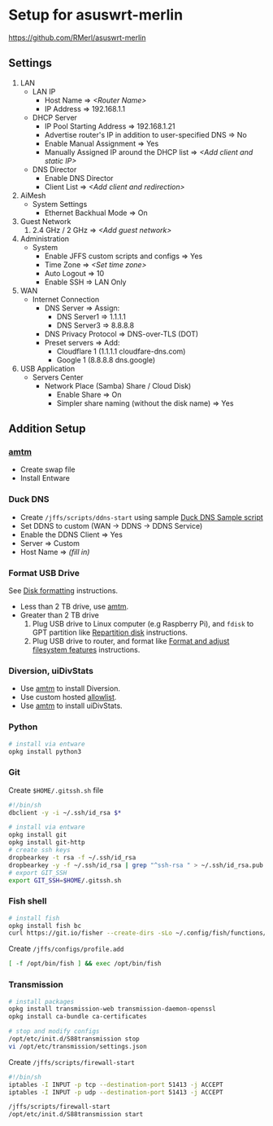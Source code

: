 # Setup for asuswrt-merlin
https://github.com/RMerl/asuswrt-merlin

## Settings
1. LAN
    * LAN IP
	    * Host  Name => *\<Router Name>*
		* IP Address => 192.168.1.1
	*  DHCP Server
	    * IP Pool Starting Address => 192.168.1.21
	    * Advertise router's IP in addition to user-specified DNS => No
	    * Enable Manual Assignment  => Yes
	    * Manually Assigned IP around the DHCP list => *\<Add client and static IP>*
    * DNS Director
	    * Enable DNS Director
		* Client List => *\<Add client and redirection>*
1. AiMesh
    * System Settings
	    * Ethernet Backhual Mode => On
1. Guest Network
	1. 2.4 GHz / 2 GHz => *\<Add guest network>*
1. Administration
    * System
	    * Enable JFFS custom scripts and configs => Yes
	    * Time Zone => *\<Set time zone>*
	    * Auto Logout => 10
	    * Enable SSH => LAN Only
1. WAN
    * Internet Connection
	    * DNS Server => Assign:
	        * DNS Server1 => 1.1.1.1
	        * DNS Server3 => 8.8.8.8
		* DNS Privacy Protocol => DNS-over-TLS (DOT)
		* Preset servers  => Add: 
			* Cloudflare 1 (1.1.1.1 cloudfare-dns.com)
			* Google 1 (8.8.8.8 dns.google)
1. USB Application
	* Servers Center
		* Network Place (Samba) Share / Cloud Disk)
			* Enable Share => On
			* Simpler share naming (without the disk name) => Yes

## Addition Setup
### [amtm](https://diversion.ch/amtm.html)
* Create swap file
* Install Entware

### Duck DNS
* Create `/jffs/scripts/ddns-start` using sample [Duck DNS Sample script](https://github.com/RMerl/asuswrt-merlin.ng/wiki/DDNS-Sample-Scripts#duck-dns)
* Set DDNS to custom (WAN -> DDNS -> DDNS Service)
*  Enable the DDNS Client	=> Yes
*  Server => Custom
*  Host Name => *(fill in)*

### Format USB Drive
See [Disk formatting](https://github.com/RMerl/asuswrt-merlin.ng/wiki/Disk-formatting) instructions.

* Less than 2 TB drive, use [amtm](https://diversion.ch/amtm.html).
* Greater than 2 TB drive
  1. Plug USB drive to Linux computer (e.g Raspberry Pi), and `fdisk` to GPT partition like [Repartition disk](https://github.com/RMerl/asuswrt-merlin.ng/wiki/Disk-formatting#7-repartition-disk) instructions.
  2. Plug USB drive to router, and format like [Format and adjust filesystem features](https://github.com/RMerl/asuswrt-merlin.ng/wiki/Disk-formatting#8-format-and-adjust-filesystem-features) instructions.

### Diversion, uiDivStats
* Use [amtm](https://diversion.ch/amtm.html) to install Diversion.
* Use custom hosted [allowlist](https://raw.githubusercontent.com/johnkchiu/allowlist/master/domains/_full-list.txt).
* Use [amtm](https://diversion.ch/amtm.html) to install uiDivStats.

### Python
```bash
# install via entware
opkg install python3
```

### Git
Create `$HOME/.gitssh.sh` file
```bash
#!/bin/sh
dbclient -y -i ~/.ssh/id_rsa $*
```

```bash
# install via entware
opkg install git
opkg install git-http
# create ssh keys
dropbearkey -t rsa -f ~/.ssh/id_rsa
dropbearkey -y -f ~/.ssh/id_rsa | grep "^ssh-rsa " > ~/.ssh/id_rsa.pub
# export GIT_SSH
export GIT_SSH=$HOME/.gitssh.sh
```

### Fish shell
```bash
# install fish
opkg install fish bc
curl https://git.io/fisher --create-dirs -sLo ~/.config/fish/functions/fisher.fish
```

Create `/jffs/configs/profile.add`
```bash
[ -f /opt/bin/fish ] && exec /opt/bin/fish
```

### Transmission
```bash
# install packages
opkg install transmission-web transmission-daemon-openssl
opkg install ca-bundle ca-certificates

# stop and modify configs
/opt/etc/init.d/S88transmission stop
vi /opt/etc/transmission/settings.json
```

Create `/jffs/scripts/firewall-start`
```bash
#!/bin/sh
iptables -I INPUT -p tcp --destination-port 51413 -j ACCEPT
iptables -I INPUT -p udp --destination-port 51413 -j ACCEPT
```

```bash
/jffs/scripts/firewall-start
/opt/etc/init.d/S88transmission start
```